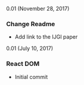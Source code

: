 0.01 (November 28, 2017)

### Change Readme

* Add link to the IJGI paper

0.01 (July 10, 2017)

### React DOM

* Initial commit

